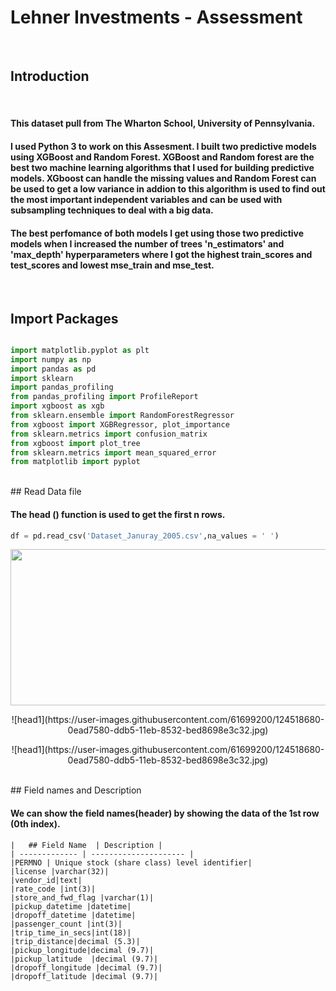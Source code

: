 

# Lehner Investments - Assessment
 

<br>

## Introduction 

<br>

#### This dataset pull from The Wharton School, University of Pennsylvania. 

#### I used Python 3 to work on this Assesment. I built two predictive models using XGBoost and Random Forest. XGBoost and Random forest are the best two machine learning algorithms that I used for building predictive models. XGboost can handle the missing values and Random Forest can be used to get a low variance in addion to this algorithm is used to find out the most important independent variables and can be used  with subsampling techniques to deal with a big data.   

#### The best perfomance of both models I get using those two predictive models when I increased the number of trees 'n_estimators' and 'max_depth' hyperparameters where I got the highest train_scores and test_scores and lowest mse_train and mse_test.  
 
<br>

## Import Packages 

```python

import matplotlib.pyplot as plt
import numpy as np
import pandas as pd
import sklearn
import pandas_profiling
from pandas_profiling import ProfileReport 
import xgboost as xgb
from sklearn.ensemble import RandomForestRegressor
from xgboost import XGBRegressor, plot_importance
from sklearn.metrics import confusion_matrix
from xgboost import plot_tree
from sklearn.metrics import mean_squared_error
from matplotlib import pyplot

```
<br>
## Read Data file

#### The head () function is used to get the first n rows.

```python
df = pd.read_csv('Dataset_Januray_2005.csv',na_values = ' ') 
```

<p align="center">
  <img width="900" height="250" src="https://user-images.githubusercontent.com/61699200/124518680-0ead7580-ddb5-11eb-8532-bed8698e3c32.jpg">
</p>


<div class="picture_div" style="margin:0px auto; text-align:center;">
     ![head1](https://user-images.githubusercontent.com/61699200/124518680-0ead7580-ddb5-11eb-8532-bed8698e3c32.jpg)
</div>

<p align="center">
  ![head1](https://user-images.githubusercontent.com/61699200/124518680-0ead7580-ddb5-11eb-8532-bed8698e3c32.jpg)
</p>

<br>
## Field names and Description

#### We can show the field names(header) by showing the data of the 1st row (0th index).

    |   ## Field Name  | Description |
    | ------------- | --------------------- |
    |PERMNO | Unique stock (share class) level identifier|
    |license |varchar(32)|
    |vendor_id|text|
    |rate_code |int(3)|
    |store_and_fwd_flag |varchar(1)|
    |pickup_datetime |datetime|
    |dropoff_datetime |datetime|
    |passenger_count |int(3)|
    |trip_time_in_secs|int(18)|
    |trip_distance|decimal (5.3)|
    |pickup_longitude|decimal (9.7)|
    |pickup_latitude  |decimal (9.7)|
    |dropoff_longitude |decimal (9.7)|
    |dropoff_latitude |decimal (9.7)|




